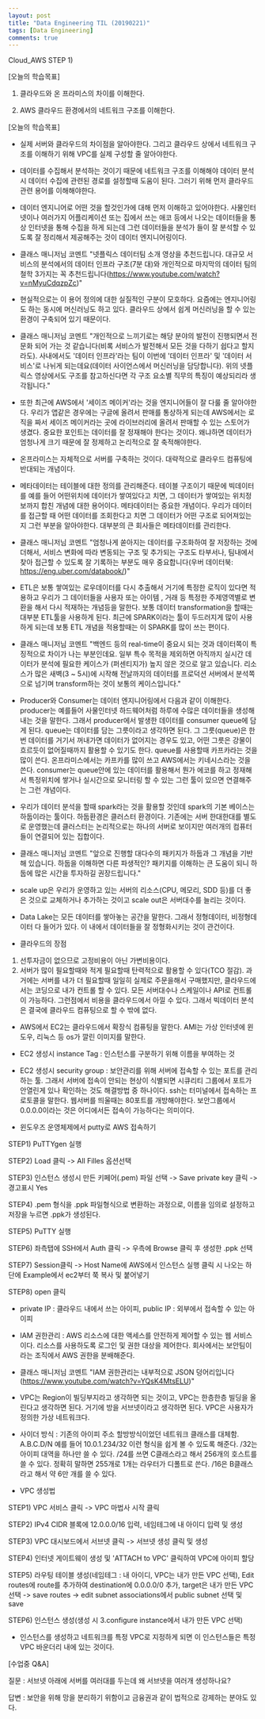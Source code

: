 ```yaml
---
layout: post
title: "Data Engineering TIL (20190221)"
tags: [Data Engineering]
comments: true
---
```



Cloud_AWS STEP 1)


[오늘의 학습목표]

1) 클라우드와 온 프라미스의 차이를 이해한다.

2) AWS 클라우드 환경에서의 네트워크 구조를 이해한다.


[오늘의 학습목표]

- 실제 서버와 클라우드의 차이점을 알아야한다. 그리고 클라우드 상에서 네트워크 구조를 이해하기 위해 VPC를 실제 구성할 줄 알아야한다.


- 데이터를 수집해서 분석하는 것이기 때문에 네트워크 구조를 이해해야 데이터 분석 시 데이터 수집에 관련된 경로를 설정할때 도움이 된다. 그러기 위해 먼저 클라우드 관련 용어를 이해해야한다. 


- 데이터 엔지니어로 어떤 것을 할것인가에 대해 먼저 이해하고 있어야한다. 사물인터넷이나 여러가지 어플리케이션 또는 집에서 쓰는 애코 등에서 나오는 데이터들을 통상 인터넷을 통해 수집을 하게 되는데 그런 데이터들을 분석가 들이 잘 분석할 수 있도록 잘 정리해서 제공해주는 것이 데이터 엔지니어링이다.


- 클래스 매니저님 코멘트 "넷플릭스 데이터팀 소개 영상을 추천드립니다. 대규모 서비스의 분석에서의 데이터 인프라 구조(7분 대)와 개인적으로 마지막의 데이터 팀의 철학 3가지는 꼭 추천드립니다(https://www.youtube.com/watch?v=nMyuCdqzpZc)"


- 현실적으로는 이 용어 정의에 대한 실질적인 구분이 모호하다. 요즘에는 엔지니어링도 하는 동시에 머신러닝도 하고 있다. 클라우드 상에서 쉽게 머신러닝을 할 수 있는 환경이 구축되어 있기 때문이다.


- 클래스 매니저님 코멘트 "개인적으로 느끼기로는 해당 분야의 발전이 진행되면서 전문화 되어 가는 것 같습니다(비록 서비스가 발전해서 모든 것을 다하기 쉽다고 할지라도). 사내에서도 '데이터 인프라'라는 팀이 이번에 '데이터 인프라' 및 '데이터 서비스'로 나뉘게 되는데요(데이터 사이언스에서 머신러닝을 담당합니다). 위의 넷플릭스 영상에서도 구조를 참고하신다면 각 구조 요소별 직무의 특징이 예상되리라 생각됩니다."


- 또한 최근에 AWS에서 '세이즈 메이커'라는 것을 엔지니어들이 잘 다룰 줄 알아야한다. 우리가 앱같은 경우에는 구글에 올려서 판매를 통상하게 되는데 AWS에서는 로직을 짜서 세이즈 메이커라는 곳에 라이브러리에 올려서 판매할 수 있는 스토어가 생겼다. 중요한 포인트는 데이터를 잘 정재해야 한다는 것이다. 왜냐하면 데이터가 엄청나게 크기 때문에 잘 정제하고 논리적으로 잘 축적해야한다.
	

- 온프라미스는 자체적으로 서버를 구축하는 것이다. 대략적으로 클라우드 컴퓨팅에 반대되는 개념이다. 


- 메타데이터는 테이블에 대한 정의를 관리해준다. 테이블 구조이기 때문에 빅데이터를 예를 들어 어떤위치에 데이터가 쌓여있다고 치면, 그 데이터가 쌓여있는 위치정보까지 합친 개념에 대한 용어이다. 메타데이터는 중요한 개념이다. 우리가 데이터를 접근할 때 어떤 데이터를 조회한다고 치면 그 데이터가 어떤 구조로 되어져있는지 그런 부분을 알아야한다. 대부분의 큰 회사들은 메타데이터를 관리한다. 


- 클래스 매니저님 코멘트 "엄청나게 쏟아지는 데이터를 구조화하여 잘 저장하는 것에 더해서, 서비스 변화에 따라 변동되는 구조 및 추가되는 구조도 타부서나, 팀내에서 찾아 접근할 수 있도록 잘 기록하는 부분도 매우 중요합니다(우버 데이터북: https://eng.uber.com/databook/)"


- ETL은 보통 쌓여있는 로우데이터를 다시 추출해서 거기에 특정한 로직이 있다면 적용하고 우리가 그 데이터들을 사용자 또는 아이템 , 거래 등 특정한 주제영역별로 변환을 해서 다시 적재하는 개념등을 말한다. 보통 데이터 transformation을 할때는 대부분 ETL툴을 사용하게 된다. 최근에 SPARK이라는 툴이 두드러지게 많이 사용하게 되는데 보통 ETL 개념을 적용할때는 이 SPARK를 많이 쓰는 편이다. 


- 클래스 매니저님 코멘트 "백엔드 등의 real-time이 중요시 되는 것과 데이터쪽이 특징적으로 차이가 나는 부분인데요. 일부 특수 목적을 제외하면 아직까지 실시간 데이터가 분석에 필요한 케이스가 (퍼센티지가) 높지 않은 것으로 알고 있습니다. 리소스가 많은 새벽(3 ~ 5시)에 시작해 전날까지의 데이터를 프로덕션 서버에서 분석쪽으로 넘기며 transform하는 것이 보통의 케이스입니다."


- Producer와 Consumer는 데이터 엔지니어링에서 다음과 같이 이해한다. producer는 예를들어 사물인터넷 하드웨어처럼 하루에 수많은 데이터들을 생성해내는 것을 말한다. 그래서 producer에서 발생한 데이터를 consumer queue에 담게 된다. queue는 데이터를 담는 그릇이라고 생각하면 된다. 그 그릇(queue)은 한번 데이터를 거기서 꺼내가면 데이터가 없어지는 경우도 있고, 어떤 그릇은 강물이 흐르듯이 없어질때까지 활용할 수 있기도 한다. queue를 사용할때 카프카라는 것을 많이 쓴다. 온프라미스에서는 카프카를 많이 쓰고 AWS에서는 키네시스라는 것을 쓴다. consumer는 queue안에 있는 데이터를 활용해서 뭔가 에코를 하고 정재해서 특정위치에 쌓거나 실시간으로 모니터링 할 수 있는 그런 툴이 있으면 연결해주는 그런 개념이다.


- 우리가 데이터 분석을 할때 spark라는 것을 활용할 것인데 spark의 기본 베이스는 하둡이라는 툴이다. 하둡환경은 클러스터 환경이다. 기존에는 서버 한대한대를 별도로 운영했는데 클러스터는 논리적으로는 하나의 서버로 보이지만 여러개의 컴퓨터들이 연결되어 있는 집합이다.


- 클래스 매니저님 코멘트 "앞으로 진행할 대다수의 패키지가 하둡과 그 개념을 기반해 있습니다. 하둡을 이해하면 다른 파생적인? 패키지를 이해하는 큰 도움이 되니 하둡에 많은 시간을 투자하길 권장드립니다."


- scale up은 우리가 운영하고 있는 서버의 리소스(CPU, 메모리, SDD 등)를 더 좋은 것으로 교체하거나 추가하는 것이고 scale out은 서버대수를 늘리는 것이다.


- Data Lake는 모든 데이터를 쌓아놓는 공간을 말한다. 그래서 정형데이터, 비정형데이터 다 들어가 있다. 이 내에서 데이터들을 잘 정형화시키는 것이 관건이다.


- 클라우드의 장점
1) 선투자금이 없으므로 고정비용이 아닌 가변비용이다.
2) 서버가 많이 필요할때와 적게 필요할때 탄력적으로 활용할 수 있다(TCO 절감). 과거에는 서버를 내가 더 필요할때 일일히 실제로 주문을해서 구매했지만, 클라우드에서는 코딩으로 내가 컨트롤 할 수 있다. 모든 서버대수나 스케일이나 API로 컨트롤이 가능하다. 그런점에서 비용을 클라우드에서 아낄 수 있다.  그래서 빅데이터 분석은 결국에 클라우드 컴퓨팅으로 할 수 밖에 없다.


- AWS에서 EC2는 클라우드에서 확장식 컴퓨팅을 말한다. AMI는 가상 인터넷에 윈도우, 리눅스 등 os가 깔린 이미지를 말한다.


- EC2 생성시 instance Tag : 인스턴스를 구분하기 위해 이름을 부여하는 것


- EC2 생성시 security group : 보안관리를 위해 서버에 접속할 수 있는 포트를 관리하는 툴. 그래서  서버에 접속이 안되는 현상이 식별되면 시큐리티 그룹에서 포트가 안열린게 있나 확인하는 것도 해결방법 중 하나이다. ssh는 터미널에서 접속하는 프로토콜을 말한다. 웹서버를 띄울때는 80포트를 개방해야한다. 보안그룹에서 0.0.0.0이라는 것은 어디에서든 접속이 가능하다는 의미이다. 


- 윈도우즈 운영체제에서 putty로 AWS 접속하기

STEP1) PuTTYgen 실행

STEP2) Load 클릭 -> All Filles 옵션선택

STEP3) 인스턴스 생성시 만든 키페어(.pem) 파일 선택 -> Save private key 클릭 -> 경고표시 Yes

STEP4) .pem 형식을 .ppk 파일형식으로 변환하는 과정으로, 이름을 임의로 설정하고 저장을 누르면 .ppk가 생성된다.

STEP5) PuTTY 실행

STEP6) 좌측탭에 SSH에서 Auth 클릭 -> 우측에 Browse 클릭 후 생성한 .ppk 선택

STEP7) Session클릭 -> Host Name에 AWS에서 인스턴스 실행 클릭 시 나오는 하단에 Example에서 ec2부터 쭉 복사 및 붙어넣기

STEP8) open 클릭


- private IP : 클라우드 내에서 쓰는 아이피, public IP : 외부에서 접속할 수 있는 아이피


- IAM 권한관리 : AWS 리소스에 대한 액세스를 안전하게 제어할 수 있는 웹 서비스이다. 리소스를 사용하도록 로그인 및 권한 대상을 제어한다. 회사에서는 보안팀이라는 조직에서 AWS 권한을 분배해준다.


- 클래스 매니저님 코멘트 "IAM 권한관리는 내부적으로 JSON 덩어리입니다(https://www.youtube.com/watch?v=YQsK4MtsELU)"


- VPC는 Region이 빌딩부지라고 생각하면 되는 것이고, VPC는 한층한층 빌딩을 올린다고 생각하면 된다. 거기에 방을 서브넷이라고 생각하면 된다. VPC은 사용자가 정의한 가상 네트워크다.


- 사이더 방식 : 기존의 아이피 주소 할방방식이었던 네트워크 클래스를 대체함. A.B.C.D/N 예를 들어 10.0.1.234/32 이런 형식을 쉽게 볼 수 있도록 해준다. /32는 아이피 대역을 하나만 쓸 수 있다. /24를 쓰면 C클래스라고 해서 256개의 호스트를 쓸 수 있다. 정확히 말하면 255개로 1개는 라우터가 디폴트로 쓴다. /16은 B클래스라고 해서 약 6만 개를 쓸 수 있다. 


- VPC 생성법

STEP1) VPC 서비스 클릭 -> VPC 마법사 시작 클릭

STEP2) IPv4 CIDR 블록에 12.0.0.0/16 입력, 네임테그에 내 아이디 입력 및 생성

STEP3) VPC 대시보드에서 서브넷 클릭 -> 서브넷 생성 클릭 및 생성

STEP4) 인터넷 게이트웨이 생성 및 'ATTACH to VPC' 클릭하여 VPC에 아이피 할당

STEP5) 라우팅 테이블 생성(네임테그 : 내 아이디, VPC는 내가 만든 VPC 선택), Edit routes에 route를 추가하여 destination에 0.0.0.0/0 추가, target은 내가 만든 VPC 선택 -> save routes -> edit subnet associations에서 public subnet 선택 및 save

STEP6) 인스턴스 생성(생성 시 3.configure instance에서 내가 만든 VPC 선택)


- 인스턴스를 생성하고 네트워크를 특정 VPC로 지정하게 되면 이 인스턴스들은 특정 VPC 바운더리 내에 있는 것이다. 

[수업중 Q&A]

질문 : 서브넷 아래에 서버를 여러대를 두는데 왜 서브넷을 여러개 생성하나요?

답변 : 보안을 위해 망을 분리하기 위함이고 금융권과 같이 법적으로 강제하는 분야도 있다. 
